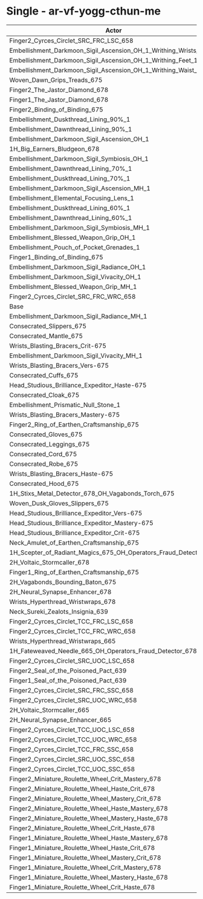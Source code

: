 # Single - ar-vf-yogg-cthun-me
| Actor | DPS | Increase |
|---|:---:|:---:|
|Finger2_Cyrces_Circlet_SRC_FRC_LSC_658|2566615|1.39%|
|Embellishment_Darkmoon_Sigil_Ascension_OH_1_Writhing_Wrists_1|2565945|1.37%|
|Embellishment_Darkmoon_Sigil_Ascension_OH_1_Writhing_Feet_1|2565009|1.33%|
|Embellishment_Darkmoon_Sigil_Ascension_OH_1_Writhing_Waist_1|2564874|1.32%|
|Woven_Dawn_Grips_Treads_675|2560074|1.13%|
|Finger2_The_Jastor_Diamond_678|2558327|1.07%|
|Finger1_The_Jastor_Diamond_678|2555743|0.96%|
|Finger2_Binding_of_Binding_675|2549031|0.70%|
|Embellishment_Duskthread_Lining_90%_1|2548980|0.70%|
|Embellishment_Dawnthread_Lining_90%_1|2548641|0.68%|
|Embellishment_Darkmoon_Sigil_Ascension_OH_1|2546569|0.60%|
|1H_Big_Earners_Bludgeon_678|2546112|0.58%|
|Embellishment_Darkmoon_Sigil_Symbiosis_OH_1|2544567|0.52%|
|Embellishment_Dawnthread_Lining_70%_1|2544300|0.51%|
|Embellishment_Duskthread_Lining_70%_1|2544000|0.50%|
|Embellishment_Darkmoon_Sigil_Ascension_MH_1|2542472|0.44%|
|Embellishment_Elemental_Focusing_Lens_1|2542088|0.42%|
|Embellishment_Duskthread_Lining_60%_1|2541925|0.42%|
|Embellishment_Dawnthread_Lining_60%_1|2540977|0.38%|
|Embellishment_Darkmoon_Sigil_Symbiosis_MH_1|2539895|0.34%|
|Embellishment_Blessed_Weapon_Grip_OH_1|2538626|0.29%|
|Embellishment_Pouch_of_Pocket_Grenades_1|2538417|0.28%|
|Finger1_Binding_of_Binding_675|2535548|0.17%|
|Embellishment_Darkmoon_Sigil_Radiance_OH_1|2535206|0.15%|
|Embellishment_Darkmoon_Sigil_Vivacity_OH_1|2533883|0.10%|
|Embellishment_Blessed_Weapon_Grip_MH_1|2533714|0.09%|
|Finger2_Cyrces_Circlet_SRC_FRC_WRC_658|2533590|0.09%|
|Base|2531354|0.00%|
|Embellishment_Darkmoon_Sigil_Radiance_MH_1|2531087|-0.01%|
|Consecrated_Slippers_675|2529969|-0.05%|
|Consecrated_Mantle_675|2529700|-0.07%|
|Wrists_Blasting_Bracers_Crit-675|2529562|-0.07%|
|Embellishment_Darkmoon_Sigil_Vivacity_MH_1|2529404|-0.08%|
|Wrists_Blasting_Bracers_Vers-675|2529345|-0.08%|
|Consecrated_Cuffs_675|2529190|-0.09%|
|Head_Studious_Brilliance_Expeditor_Haste-675|2528963|-0.09%|
|Consecrated_Cloak_675|2528953|-0.09%|
|Embellishment_Prismatic_Null_Stone_1|2528916|-0.10%|
|Wrists_Blasting_Bracers_Mastery-675|2528753|-0.10%|
|Finger2_Ring_of_Earthen_Craftsmanship_675|2528672|-0.11%|
|Consecrated_Gloves_675|2528497|-0.11%|
|Consecrated_Leggings_675|2528233|-0.12%|
|Consecrated_Cord_675|2528055|-0.13%|
|Consecrated_Robe_675|2527793|-0.14%|
|Wrists_Blasting_Bracers_Haste-675|2527740|-0.14%|
|Consecrated_Hood_675|2527602|-0.15%|
|1H_Stixs_Metal_Detector_678_OH_Vagabonds_Torch_675|2526805|-0.18%|
|Woven_Dusk_Gloves_Slippers_675|2526665|-0.19%|
|Head_Studious_Brilliance_Expeditor_Vers-675|2525686|-0.22%|
|Head_Studious_Brilliance_Expeditor_Mastery-675|2525452|-0.23%|
|Head_Studious_Brilliance_Expeditor_Crit-675|2522596|-0.35%|
|Neck_Amulet_of_Earthen_Craftsmanship_675|2521502|-0.39%|
|1H_Scepter_of_Radiant_Magics_675_OH_Operators_Fraud_Detector_678|2521224|-0.40%|
|2H_Voltaic_Stormcaller_678|2518083|-0.52%|
|Finger1_Ring_of_Earthen_Craftsmanship_675|2516474|-0.59%|
|2H_Vagabonds_Bounding_Baton_675|2513909|-0.69%|
|2H_Neural_Synapse_Enhancer_678|2509044|-0.88%|
|Wrists_Hyperthread_Wristwraps_678|2496582|-1.37%|
|Neck_Sureki_Zealots_Insignia_639|2496048|-1.39%|
|Finger2_Cyrces_Circlet_TCC_FRC_LSC_658|2495890|-1.40%|
|Finger2_Cyrces_Circlet_TCC_FRC_WRC_658|2492986|-1.52%|
|Wrists_Hyperthread_Wristwraps_665|2489329|-1.66%|
|1H_Fateweaved_Needle_665_OH_Operators_Fraud_Detector_678|2489191|-1.67%|
|Finger2_Cyrces_Circlet_SRC_UOC_LSC_658|2488659|-1.69%|
|Finger2_Seal_of_the_Poisoned_Pact_639|2480320|-2.02%|
|Finger1_Seal_of_the_Poisoned_Pact_639|2479331|-2.06%|
|Finger2_Cyrces_Circlet_SRC_FRC_SSC_658|2467273|-2.53%|
|Finger2_Cyrces_Circlet_SRC_UOC_WRC_658|2460623|-2.79%|
|2H_Voltaic_Stormcaller_665|2442206|-3.52%|
|2H_Neural_Synapse_Enhancer_665|2435449|-3.79%|
|Finger2_Cyrces_Circlet_TCC_UOC_LSC_658|2434639|-3.82%|
|Finger2_Cyrces_Circlet_TCC_UOC_WRC_658|2429803|-4.01%|
|Finger2_Cyrces_Circlet_TCC_FRC_SSC_658|2428184|-4.08%|
|Finger2_Cyrces_Circlet_SRC_UOC_SSC_658|2408850|-4.84%|
|Finger2_Cyrces_Circlet_TCC_UOC_SSC_658|2380543|-5.96%|
|Finger2_Miniature_Roulette_Wheel_Crit_Mastery_678|2296202|-9.29%|
|Finger2_Miniature_Roulette_Wheel_Haste_Crit_678|2295904|-9.30%|
|Finger2_Miniature_Roulette_Wheel_Mastery_Crit_678|2295505|-9.32%|
|Finger2_Miniature_Roulette_Wheel_Haste_Mastery_678|2295472|-9.32%|
|Finger2_Miniature_Roulette_Wheel_Mastery_Haste_678|2295225|-9.33%|
|Finger2_Miniature_Roulette_Wheel_Crit_Haste_678|2294544|-9.36%|
|Finger1_Miniature_Roulette_Wheel_Haste_Mastery_678|2292613|-9.43%|
|Finger1_Miniature_Roulette_Wheel_Haste_Crit_678|2292053|-9.45%|
|Finger1_Miniature_Roulette_Wheel_Mastery_Crit_678|2291874|-9.46%|
|Finger1_Miniature_Roulette_Wheel_Crit_Mastery_678|2291643|-9.47%|
|Finger1_Miniature_Roulette_Wheel_Mastery_Haste_678|2291629|-9.47%|
|Finger1_Miniature_Roulette_Wheel_Crit_Haste_678|2290806|-9.50%|
